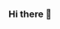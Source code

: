 ### Hi there 👋

<!--
**sultanmalik04/sultanmalik04** is a ✨ _special_ ✨ repository because its `README.md` (this file) appears on your GitHub profile.

Here are some ideas to get you started:

- 🔭 I’m currently working on Blog Post website
- 🌱 I’m currently learning Django
- 👯 I’m looking to collaborate on YouTube
- 🤔 I’m looking for help with Django
- 💬 Ask me about Python, java
- 📫 How to reach me: [Instagram-sulta_malik](https://www.instagram.com/sulta_malik/)
- 😄 Pronouns: he/is
- ⚡ Fun fact: I don't like coding
-->
